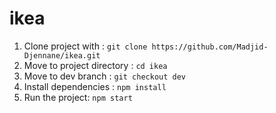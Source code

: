 # ikea

1. Clone project with : `git clone https://github.com/Madjid-Djennane/ikea.git`
2. Move to project directory : `cd ikea`
3. Move to dev branch : `git checkout dev`
4. Install dependencies : `npm install`
5. Run the project: `npm start`

